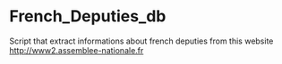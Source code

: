 # French_Deputies_db
Script that extract informations about french deputies from this website http://www2.assemblee-nationale.fr
